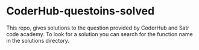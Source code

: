 # CoderHub-questoins-solved
This repo, gives solutions to the question provided by CoderHub and Satr code academy. To look for a solution you can search for the function name in the solutions directory.
